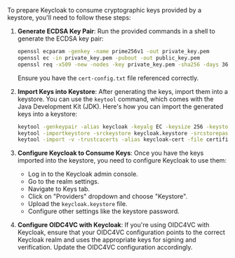 To prepare Keycloak to consume cryptographic keys provided by a keystore, you'll need to follow these steps:

1. **Generate ECDSA Key Pair**:
   Run the provided commands in a shell to generate the ECDSA key pair:
   ```bash
   openssl ecparam -genkey -name prime256v1 -out private_key.pem
   openssl ec -in private_key.pem -pubout -out public_key.pem
   openssl req -x509 -new -nodes -key private_key.pem -sha256 -days 365 -out certificate.crt -config cert-config.txt
   ```
   Ensure you have the `cert-config.txt` file referenced correctly.

2. **Import Keys into Keystore**:
   After generating the keys, import them into a keystore. You can use the `keytool` command, which comes with the Java Development Kit (JDK). Here's how you can import the generated keys into a keystore:
   ```bash
   keytool -genkeypair -alias keycloak -keyalg EC -keysize 256 -keystore keycloak.keystore -storepass your_keystore_password -keypass your_key_password -validity 365 -dname "CN=Keycloak"
   keytool -importkeystore -srckeystore keycloak.keystore -srcstorepass your_keystore_password -destkeystore keycloak.keystore -deststorepass your_keystore_password -deststoretype pkcs12
   keytool -import -v -trustcacerts -alias keycloak-cert -file certificate.crt -keystore keycloak.keystore -storepass your_keystore_password
   ```

3. **Configure Keycloak to Consume Keys**:
   Once you have the keys imported into the keystore, you need to configure Keycloak to use them:
   - Log in to the Keycloak admin console.
   - Go to the realm settings.
   - Navigate to Keys tab.
   - Click on "Providers" dropdown and choose "Keystore".
   - Upload the `keycloak.keystore` file.
   - Configure other settings like the keystore password.

4. **Configure OIDC4VC with Keycloak**:
   If you're using OIDC4VC with Keycloak, ensure that your OIDC4VC configuration points to the correct Keycloak realm and uses the appropriate keys for signing and verification. Update the OIDC4VC configuration accordingly.
